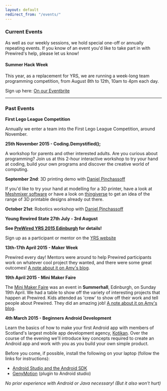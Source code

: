 ```yaml
---
layout: default
redirect_from: "/events/"
---
```


### Current Events

As well as our weekly sessions, we hold special one-off or annually repeating events. If you know of an event you'd like to take part in with Prewired's help, please let us know!

#### Summer Hack Week

This year, as a replacement for YRS, we are running a week-long team programming competition, from August 8th to 12th, 10am to 4pm each day.

Sign up here: [On our Eventbrite](https://www.eventbrite.co.uk/e/prewired-summer-hack-2016-tickets-26930901050)


<hr/>

### Past Events

**First Lego League Competition**

Annually we enter a team into the First Lego League Competition, around November.

**25th November 2015 - Coding.Demystified();**

A workshop for parents and other interested adults.
Are you curious about programming? 
Join us at this 2-hour interactive workshop to try your hand at coding, build your own programs and discover the creative world of computing. 

**September 2nd**: 3D printing demo with [Daniel Pinchassoff](http://robobu.com)

If you'd like to try your hand at modelling for a 3D printer, have a look at [Meshmixer software](www.meshmixer.com) or have a look on [thingiverse](www.thingiverse.com) to get an idea of the range of 3D printable designs already out there.

**October 21st**: Robotics workshop with [Daniel Pinchassoff](http://robobu.com)

**Young Rewired State 27th July - 3rd August**

**See [PreWired YRS 2015 Edinburgh](http://www.prewired.org/yrs15) for details!**

Sign up as a participant or mentor on the [YRS website](http://festival.yrs.io)

**13th-17th April 2015 - Maker Week**

Prewired every day! Mentors were around to help Prewired participants work on whatever cool project they wanted, and there were some great outcomes! [A note about it on Amy's blog](http://rhiaro.co.uk/2015/04/prewired-maker).

**19th April 2015 - Mini Maker Faire**

The [Mini Maker Faire](http://makerfaireedinburgh.com/) was an event in **Summerhall**, Edinburgh, on Sunday 19th April. We had a table to show off the variety of interesting projects that happen at Prewired. Kids attended as 'crew' to show off their work and tell people about Prewired. They did an amazing job! [A note about it on Amy's blog](http://rhiaro.co.uk/2015/04/edinburgh-mini).

**4th March 2015 - Beginners Android Development**

Learn the basics of how to make your first Android app with members of Scotland's largest mobile app development agency, [Kotikan](http://kotikan.com). Over the course of the evening we'll introduce key concepts required to create an Android app and work with you as you build your own simple product.

Before you come, if possible, install the following on your laptop (follow the links for instructions):

* [Android Studio and the Android SDK](http://developer.android.com/sdk/installing/index.html?pkg=studio)
* [GenyMotion](https://www.genymotion.com) (plugin to Android studio)

*No prior experience with Android or Java necessary! (But it also won't hurt)*
